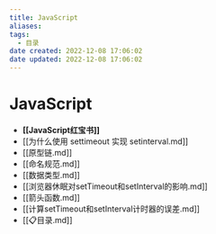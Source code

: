 ```yaml
---
title: JavaScript
aliases:
tags:
  - 目录
date created: 2022-12-08 17:06:02
date updated: 2022-12-08 17:06:02
---
```


# JavaScript

- **[[JavaScript红宝书]]**
- [[为什么使用 settimeout 实现 setinterval.md]]
- [[原型链.md]]
- [[命名规范.md]]
- [[数据类型.md]]
- [[浏览器休眠对setTimeout和setInterval的影响.md]]
- [[箭头函数.md]]
- [[计算setTimeout和setInterval计时器的误差.md]]
- [[📋目录.md]]
